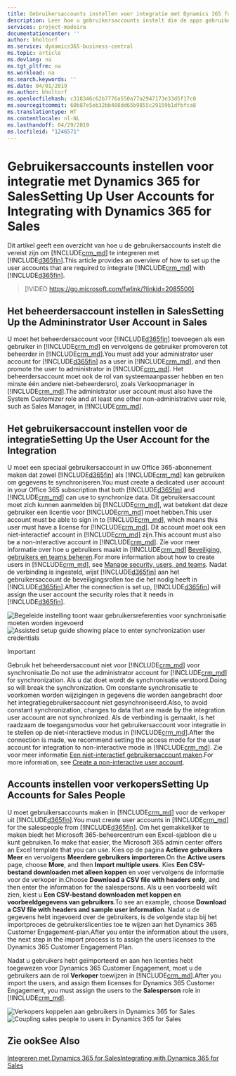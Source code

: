 ```yaml
---
title: Gebruikersaccounts instellen voor integratie met Dynamics 365 for Sales | Microsoft Docs
description: Leer hoe u gebruikersaccounts instelt die de apps gebruiken om gegevens uit te wisselen, en die personen gebruiken om toegang te krijgen tot gegevens in de apps en deze te synchroniseren.
services: project-madeira
documentationcenter: ''
author: bholtorf
ms.service: dynamics365-business-central
ms.topic: article
ms.devlang: na
ms.tgt_pltfrm: na
ms.workload: na
ms.search.keywords: ''
ms.date: 04/01/2019
ms.author: bholtorf
ms.openlocfilehash: c318346c62b7776a550a77a2947173e33d5f17c0
ms.sourcegitcommit: 60b87e5eb32bb408dd65b9855c29159b1dfbfca8
ms.translationtype: HT
ms.contentlocale: nl-NL
ms.lasthandoff: 04/29/2019
ms.locfileid: "1246571"
---
```

# <a name="setting-up-user-accounts-for-integrating-with-dynamics-365-for-sales"></a><span data-ttu-id="c7538-103">Gebruikersaccounts instellen voor integratie met Dynamics 365 for Sales</span><span class="sxs-lookup"><span data-stu-id="c7538-103">Setting Up User Accounts for Integrating with Dynamics 365 for Sales</span></span>
<span data-ttu-id="c7538-104">Dit artikel geeft een overzicht van hoe u de gebruikersaccounts instelt die vereist zijn om [!INCLUDE[crm_md](includes/crm_md.md)] te integreren met [!INCLUDE[d365fin](includes/d365fin_md.md)].</span><span class="sxs-lookup"><span data-stu-id="c7538-104">This article provides an overview of how to set up the user accounts that are required to integrate [!INCLUDE[crm_md](includes/crm_md.md)] with [!INCLUDE[d365fin](includes/d365fin_md.md)].</span></span>  

> [!VIDEO https://go.microsoft.com/fwlink/?linkid=2085500]

## <a name="setting-up-the-admininstrator-user-account-in-sales"></a><span data-ttu-id="c7538-105">Het beheerdersaccount instellen in Sales</span><span class="sxs-lookup"><span data-stu-id="c7538-105">Setting Up the Admininstrator User Account in Sales</span></span>
<span data-ttu-id="c7538-106">U moet het beheerdersaccount voor [!INCLUDE[d365fin](includes/d365fin_md.md)] toevoegen als een gebruiker in [!INCLUDE[crm_md](includes/crm_md.md)] en vervolgens de gebruiker promoveren tot beheerder in [!INCLUDE[crm_md](includes/crm_md.md)].</span><span class="sxs-lookup"><span data-stu-id="c7538-106">You must add your administrator user account for [!INCLUDE[d365fin](includes/d365fin_md.md)] as a user in [!INCLUDE[crm_md](includes/crm_md.md)], and then promote the user to administrator in [!INCLUDE[crm_md](includes/crm_md.md)].</span></span> <span data-ttu-id="c7538-107">Het beheerdersaccount moet ook de rol van systeemaanpasser hebben en ten minste één andere niet-beheerdersrol, zoals Verkoopmanager in [!INCLUDE[crm_md](includes/crm_md.md)].</span><span class="sxs-lookup"><span data-stu-id="c7538-107">The administrator user account must also have the System Customizer role and at least one other non-administrative user role, such as Sales Manager, in [!INCLUDE[crm_md](includes/crm_md.md)].</span></span>

## <a name="setting-up-the-user-account-for-the-integration"></a><span data-ttu-id="c7538-108">Het gebruikersaccount instellen voor de integratie</span><span class="sxs-lookup"><span data-stu-id="c7538-108">Setting Up the User Account for the Integration</span></span>
<span data-ttu-id="c7538-109">U moet een speciaal gebruikersaccount in uw Office 365-abonnement maken dat zowel [!INCLUDE[d365fin](includes/d365fin_md.md)] als [!INCLUDE[crm_md](includes/crm_md.md)] kan gebruiken om gegevens te synchroniseren.</span><span class="sxs-lookup"><span data-stu-id="c7538-109">You must create a dedicated user account in your Office 365 subscription that both [!INCLUDE[d365fin](includes/d365fin_md.md)] and [!INCLUDE[crm_md](includes/crm_md.md)] can use to synchronize data.</span></span> <span data-ttu-id="c7538-110">Dit gebruikersaccount moet zich kunnen aanmelden bij [!INCLUDE[crm_md](includes/crm_md.md)], wat betekent dat deze gebruiker een licentie voor [!INCLUDE[crm_md](includes/crm_md.md)] moet hebben.</span><span class="sxs-lookup"><span data-stu-id="c7538-110">This user account must be able to sign in to [!INCLUDE[crm_md](includes/crm_md.md)], which means this user must have a license for [!INCLUDE[crm_md](includes/crm_md.md)].</span></span> <span data-ttu-id="c7538-111">Dit account moet ook een niet-interactief account in [!INCLUDE[crm_md](includes/crm_md.md)] zijn.</span><span class="sxs-lookup"><span data-stu-id="c7538-111">This account must also be a non-interactive account in [!INCLUDE[crm_md](includes/crm_md.md)].</span></span> <span data-ttu-id="c7538-112">Zie voor meer informatie over hoe u gebruikers maakt in [!INCLUDE[crm_md](includes/crm_md.md)] [Beveiliging, gebruikers en teams beheren](http://go.microsoft.com/fwlink/?LinkID=616518).</span><span class="sxs-lookup"><span data-stu-id="c7538-112">For more information about how to create users in [!INCLUDE[crm_md](includes/crm_md.md)], see [Manage security, users, and teams](http://go.microsoft.com/fwlink/?LinkID=616518).</span></span> <span data-ttu-id="c7538-113">Nadat de verbinding is ingesteld, wijst [!INCLUDE[d365fin](includes/d365fin_md.md)] aan het gebruikersaccount de beveiligingsrollen toe die het nodig heeft in [!INCLUDE[d365fin](includes/d365fin_md.md)].</span><span class="sxs-lookup"><span data-stu-id="c7538-113">After the connection is set up, [!INCLUDE[d365fin](includes/d365fin_md.md)] will assign the user account the security roles that it needs in [!INCLUDE[d365fin](includes/d365fin_md.md)].</span></span>

<span data-ttu-id="c7538-114">![Begeleide instelling toont waar gebruikersreferenties voor synchronisatie moeten worden ingevoerd](media/sync-user-setup.png "Door visualisatie ondersteunde instellingswizardpagina toont de plaats waar gebruikersreferenties voor synchronisatie moeten worden ingevoerd")</span><span class="sxs-lookup"><span data-stu-id="c7538-114">![Assisted setup guide showing place to enter synchronization user credentials](media/sync-user-setup.png "Visualization assisted setup wizard page showing place to enter synchronization user credentials")</span></span>

> [!IMPORTANT]  
> <span data-ttu-id="c7538-115">Gebruik het beheerdersaccount niet voor [!INCLUDE[crm_md](includes/crm_md.md)] voor synchronisatie.</span><span class="sxs-lookup"><span data-stu-id="c7538-115">Do not use the administrator account for [!INCLUDE[crm_md](includes/crm_md.md)] for synchronization.</span></span> <span data-ttu-id="c7538-116">Als u dat doet wordt de synchronisatie verstoord.</span><span class="sxs-lookup"><span data-stu-id="c7538-116">Doing so will break the synchronization.</span></span>
> <span data-ttu-id="c7538-117">Om constante synchronisatie te voorkomen worden wijzigingen in gegevens die worden aangebracht door het integratiegebruikersaccount niet gesynchroniseerd.</span><span class="sxs-lookup"><span data-stu-id="c7538-117">Also, to avoid constant synchronization, changes to data that are made by the integration user account are not synchronized.</span></span> <!--What changes would this account make?--> <span data-ttu-id="c7538-118">Als de verbinding is gemaakt, is het raadzaam de toegangsmodus voor het gebruikersaccount voor integratie in te stellen op de niet-interactieve modus in [!INCLUDE[crm_md](includes/crm_md.md)].</span><span class="sxs-lookup"><span data-stu-id="c7538-118">After the connection is made, we recommend setting the access mode for the user account for integration to non-interactive mode in [!INCLUDE[crm_md](includes/crm_md.md)].</span></span> <span data-ttu-id="c7538-119">Zie voor meer informatie [Een niet-interactief gebruikersaccount maken](https://docs.microsoft.com/en-us/dynamics365/customer-engagement/admin/create-users-assign-online-security-roles#create-a-non-interactive-user-account).</span><span class="sxs-lookup"><span data-stu-id="c7538-119">For more information, see [Create a non-interactive user account](https://docs.microsoft.com/en-us/dynamics365/customer-engagement/admin/create-users-assign-online-security-roles#create-a-non-interactive-user-account).</span></span>

## <a name="setting-up-accounts-for-sales-people"></a><span data-ttu-id="c7538-120">Accounts instellen voor verkopers</span><span class="sxs-lookup"><span data-stu-id="c7538-120">Setting Up Accounts for Sales People</span></span>
<span data-ttu-id="c7538-121">U moet gebruikersaccounts maken in [!INCLUDE[crm_md](includes/crm_md.md)] voor de verkoper uit [!INCLUDE[d365fin](includes/d365fin_md.md)].</span><span class="sxs-lookup"><span data-stu-id="c7538-121">You must create user accounts in [!INCLUDE[crm_md](includes/crm_md.md)] for the salespeople from [!INCLUDE[d365fin](includes/d365fin_md.md)].</span></span> <span data-ttu-id="c7538-122">Om het gemakkelijker te maken biedt het Microsoft 365-beheercentrum een Excel-sjabloon die u kunt gebruiken.</span><span class="sxs-lookup"><span data-stu-id="c7538-122">To make that easier, the Microsoft 365 admin center offers an Excel template that you can use.</span></span> <span data-ttu-id="c7538-123">Kies op de pagina **Actieve gebruikers** **Meer** en vervolgens **Meerdere gebruikers importeren**.</span><span class="sxs-lookup"><span data-stu-id="c7538-123">On the **Active users** page, choose **More**, and then **Import multiple users**.</span></span> <span data-ttu-id="c7538-124">Kies **Een CSV-bestand downloaden met alleen koppen** en voer vervolgens de informatie voor de verkoper in.</span><span class="sxs-lookup"><span data-stu-id="c7538-124">Choose **Download a CSV file with headers only**, and then enter the information for the salespersons.</span></span> <span data-ttu-id="c7538-125">Als u een voorbeeld wilt zien, kiest u **Een CSV-bestand downloaden met koppen en voorbeeldgegevens van gebruikers**.</span><span class="sxs-lookup"><span data-stu-id="c7538-125">To see an example, choose **Download a CSV file with headers and sample user information**.</span></span> <span data-ttu-id="c7538-126">Nadat u de gegevens hebt ingevoerd over de gebruikers, is de volgende stap bij het importproces de gebruikerslicenties toe te wijzen aan het Dynamics 365 Customer Engagement-plan.</span><span class="sxs-lookup"><span data-stu-id="c7538-126">After you enter the information about the users, the next step in the import process is to assign the users licenses to the Dynamics 365 Customer Engagement Plan.</span></span>  

<span data-ttu-id="c7538-127">Nadat u gebruikers hebt geïmporteerd en aan hen licenties hebt toegewezen voor Dynamics 365 Customer Engagement, moet u de gebruikers aan de rol **Verkoper** toewijzen in [!INCLUDE[crm_md](includes/crm_md.md)].</span><span class="sxs-lookup"><span data-stu-id="c7538-127">After you import the users, and assign them licenses for Dynamics 365 Customer Engagement, you must assign the users to the **Salesperson** role in [!INCLUDE[crm_md](includes/crm_md.md)].</span></span>

<span data-ttu-id="c7538-128">![Verkopers koppelen aan gebruikers in Dynamics 365 for Sales](media/couple-salespeople.png "Visualisatie van koppeling van verkopers aan gebruikers in Dynamics 365 for Sales")</span><span class="sxs-lookup"><span data-stu-id="c7538-128">![Coupling sales people to users in Dynamics 365 for Sales](media/couple-salespeople.png "Visualization of coupling of sales people to users in Dynamics 365 for Sales")</span></span>

## <a name="see-also"></a><span data-ttu-id="c7538-129">Zie ook</span><span class="sxs-lookup"><span data-stu-id="c7538-129">See Also</span></span>  
[<span data-ttu-id="c7538-130">Integreren met Dynamics 365 for Sales</span><span class="sxs-lookup"><span data-stu-id="c7538-130">Integrating with Dynamics 365 for Sales</span></span>](admin-prepare-dynamics-365-for-sales-for-integration.md)  
